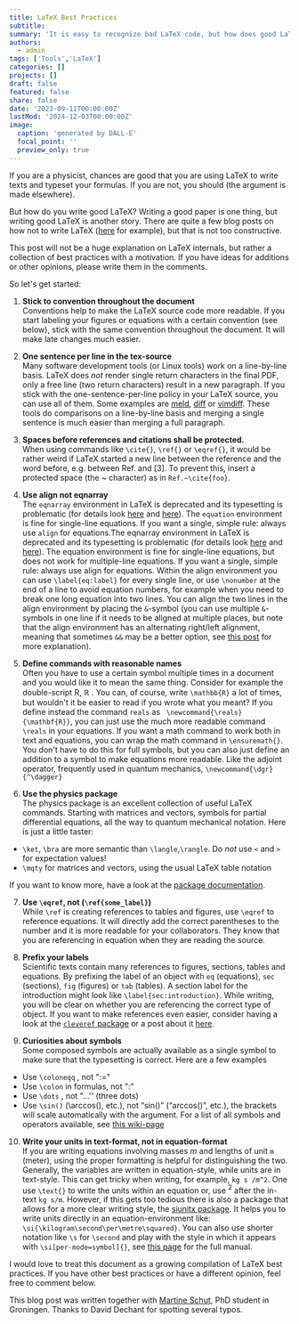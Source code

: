 ```yaml
---
title: LaTeX Best Practices
subtitle: 
summary: 'It is easy to recognize bad LaTeX code, but how does good LaTeX code actually look like? Here, we try to give some guidelines how to write better LaTeX.'
authors:
  - admin
tags: ['Tools','LaTeX']
categories: []
projects: []
draft: false
featured: false
share: false
date: '2023-09-11T00:00:00Z'
lastMod: '2024-12-03T00:00:00Z'
image:
  caption: 'generated by DALL-E'
  focal_point: ''
  preview_only: true
---  
```

If you are a physicist, chances are good that you are using LaTeX to write texts and typeset your formulas. If you are not, you should (the argument is made elsewhere). 

But how do you write good LaTeX? 
Writing a good paper is one thing, but writing good LaTeX is another story. 
There are quite a few blog posts on how not to write LaTeX ([here](https://dabacon.org/pontiff/2012/03/12/the-nine-circles-of-latex-hell/?wpmp_switcher=mobile&wpmp_tp=1) for example), but that is not too constructive.

This post will not be a huge explanation on LaTeX internals, but rather a collection of best practices with a motivation. 
If you have ideas for additions or other opinions, please write them in the comments. 

So let's get started: 

1. **Stick to convention throughout the document**  
Conventions help to make the LaTeX source code more readable. 
If you start labeling your figures or equations with a certain convention (see below), stick with the same convention throughout the document. 
It will make late changes much easier. 

2. **One sentence per line in the tex-source**  
Many software development tools (or Linux tools) work on a line-by-line basis. 
LaTeX does *not* render single return characters in the final PDF, only a free line (two return characters) result in a new paragraph.
If you stick with the one-sentence-per-line policy in your LaTeX source, you can use all of them. 
Some examples are [meld](https://meldmerge.org/), [diff](https://man7.org/linux/man-pages/man1/diff.1.html) or [vimdiff](https://vimdoc.sourceforge.net/htmldoc/diff.html).
These tools do comparisons on a line-by-line basis and merging a single sentence is much easier than merging a full paragraph.

3. **Spaces before references and citations shall be protected.**  
When using commands like `\cite{}`, `\ref{}` or `\eqref{}`, it would be rather weird if LaTeX started a new line between the reference and the word before, e.g. between Ref. and [3].
To prevent this, insert a protected space (the ~ character) as in `Ref.~\cite{foo}`.

4. **Use align not eqnarray**  
The `eqnarray` environment in LaTeX is deprecated and its typesetting is problematic (for details look [here](https://tug.org/pracjourn/2006-4/madsen/madsen.pdf) and [here](https://texblog.net/latex-archive/maths/eqnarray-align-environment/)). The `equation` environment is fine for single-line equations. If you want a single, simple rule: always use `align` for equations.The eqnarray environment in LaTeX is deprecated and its typesetting is problematic (for details look [here](https://tug.org/pracjourn/2006-4/madsen/madsen.pdf) and [here](https://texblog.net/latex-archive/maths/eqnarray-align-environment/)).
The equation environment is fine for single-line equations, but does not work for multiple-line equations. 
If you want a single, simple rule: always use align for equations.
Within the align environment you can use `\label{eq:label}` for every single line, or use `\nonumber` at the end of a line to avoid equation numbers, for example when you need to break one long equation into two lines. 
You can align the two lines in the align environment by placing the `&`-symbol (you can use multiple `&`-symbols in one line if it needs to be aligned at multiple places, but note that the align environment has an alternating right/left alignment, meaning that sometimes `&&` may be a better option, see [this post](https://tex.stackexchange.com/questions/159723/what-does-a-double-ampersand-mean-in-latex) for more explanation).     

5. **Define commands with reasonable names**  
Often you have to use a certain symbol multiple times in a document and you would like it to mean the same thing. Consider for example the double-script R, $\mathbb{R}$ . You can, of course, write `\mathbb{R}` a lot of times, but wouldn't it be easier to read if you wrote what you meant?
If you define instead the command `reals` as  ` \newcommand{\reals}{\mathbf{R}}`, you can just use the much more readable command `\reals` in your equations. 
If you want a math command to work both in text and equations, you can wrap the math command in `\ensuremath{}`. 
You don't have to do this for full symbols, but you can also just define an addition to a symbol to make equations more readable. 
Like the adjoint operator, frequently used in quantum mechanics, `\newcommand{\dgr}{^\dagger}`

6. **Use the physics package**  
The physics package is an excellent collection of useful LaTeX commands. Starting with matrices and vectors, symbols for partial differential equations, all the way to quantum mechanical notation. Here is just a little taster:

- `\ket`, `\bra`  are more semantic than `\langle`,`\rangle`.  Do *not* use `<` and  `>` for expectation values! 
- `\mqty` for matrices and vectors, using the usual LaTeX table notation

If you want to know more, have a look at the [package documentation](https://ctan.org/pkg/physics?lang=en).

7. **Use `\eqref`, not (`\ref{some_label}`)**  
While `\ref` is creating references to tables and figures, use `\eqref` to reference equations. 
It will directly add the correct parentheses to the number and it is more readable for your collaborators. 
They know that you are referencing in equation when they are reading the source.

8. **Prefix your labels**  
Scientific texts contain many references to figures, sections, tables and equations. 
By prefixing the label of an object with `eq` (equations), `sec` (sections), `fig` (figures) or `tab` (tables). 
A section label for the introduction might look like `\label{sec:introduction}`.
While writing, you will be clear on whether you are referencing the correct type of object. 
If you want to make references even easier, consider having a look at the [`cleveref` package](https://ctan.org/pkg/cleveref?lang=en) or a post about it [here](https://texblog.org/2013/05/06/cleveref-a-clever-way-to-reference-in-latex/).

9. **Curiosities about symbols**  
Some composed symbols are actually available as a single symbol to make sure that the typesetting is correct. 
Here are a few examples 

- Use `\coloneqq` , not ":=" 
- Use `\colon` in formulas, not ":" 
- Use `\dots` , not "...'' (three dots)
- Use `\sin()`  (\arccos(), etc.), not “sin()” (“arccos()”, etc.), the brackets will scale automatically with the argument.
For a list of all symbols and operators available, see [this wiki-page](https://oeis.org/wiki/List_of_LaTeX_mathematical_symbols)

10. **Write your units in text-format, not in equation-format**   
If you are writing equations involving masses $m$ and lengths of unit `m` (meter), using the proper formatting is helpful for distinguishing the two. 
Generally, the variables are written in equation-style, while units are in text-style. 
This can get tricky when writing, for example, `kg s /m^2`. 
One use `\text{}` to write the units within an equation or, use $^2$ after the in-text `kg s/m`. 
However, if this gets too tedious there is also a package that allows for a more clear writing style, the [siunitx package](https://ctan.org/pkg/siunitx?lang=en). 
It helps you to write units directly in an equation-environment like: `\si{\kilogram\second\per\metre\squared}`. 
You can also use shorter notation like `\s` for `\second` and play with the style in which it appears with `\si[per-mode=symbol]{}`, see [this page](https://www.ctan.org/pkg/siunitx) for the full manual.

I would love to treat this document as a growing compilation of LaTeX best practices. If you have other best practices or have a different opinion, feel free to comment below. 

This blog post was written together with [Martine Schut](https://sites.google.com/view/martineschut/home), PhD student in Groningen.
Thanks to David Dechant for spotting several typos.